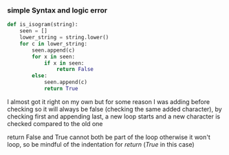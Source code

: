 ### simple Syntax and logic error

```Python
def is_isogram(string):
    seen = []
    lower_string = string.lower()
    for c in lower_string:
        seen.append(c)
        for x in seen:
            if x in seen:
                return False
        else:
            seen.append(c)
            return True

```

I almost got it right on my own but for some reason I was adding before checking so it will always be false (checking the same added character),
by checking first and appending last, a new loop starts and a new character is checked compared to the old one

return False and True cannot both be part of the loop otherwise it won't loop, so be mindful of the indentation for *return* (*True* in this case)
